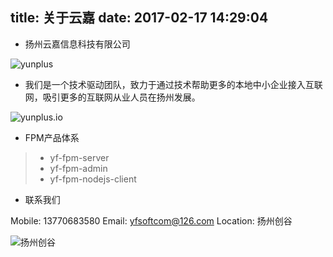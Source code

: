 title: 关于云嘉
date: 2017-02-17 14:29:04
---
- 扬州云嘉信息科技有限公司

![yunplus](http://olk3bzfd5.bkt.clouddn.com/pasted-1487489812041.png)

- 我们是一个技术驱动团队，致力于通过技术帮助更多的本地中小企业接入互联网，吸引更多的互联网从业人员在扬州发展。

![yunplus.io](http://olk3bzfd5.bkt.clouddn.com/pasted-1487489844334.png)

- FPM产品体系
> - yf-fpm-server 
> - yf-fpm-admin
> - yf-fpm-nodejs-client

- 联系我们

 Mobile: 13770683580
 Email: yfsoftcom@126.com
 Location: 扬州创谷
 
![扬州创谷](http://olk3bzfd5.bkt.clouddn.com/pasted-1487489871269.png)